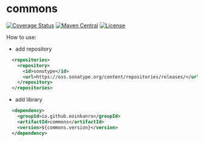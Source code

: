 # commons
[![Coverage Status](https://coveralls.io/repos/github/EoinKanro/commons/badge.svg?branch=main&kill_cache=1)](https://coveralls.io/github/EoinKanro/commons?branch=main)
[![Maven Central](https://maven-badges.herokuapp.com/maven-central/io.github.eoinkanro/commons/badge.svg)](https://maven-badges.herokuapp.com/maven-central/io.github.eoinkanro/commons)
[![License](https://img.shields.io/badge/License-Apache_2.0-blue.svg)](https://opensource.org/licenses/Apache-2.0)

How to use:
- add repository
```xml
  <repositories>
    <repository>
      <id>sonotype</id>
      <url>https://oss.sonatype.org/content/repositories/releases/</url>
    </repository>
  </repositories>
```
- add library
```xml
  <dependency>
    <groupId>io.github.eoinkanro</groupId>
    <artifactId>commons</artifactId>
    <version>${commons.version}</version>
  </dependency>
```